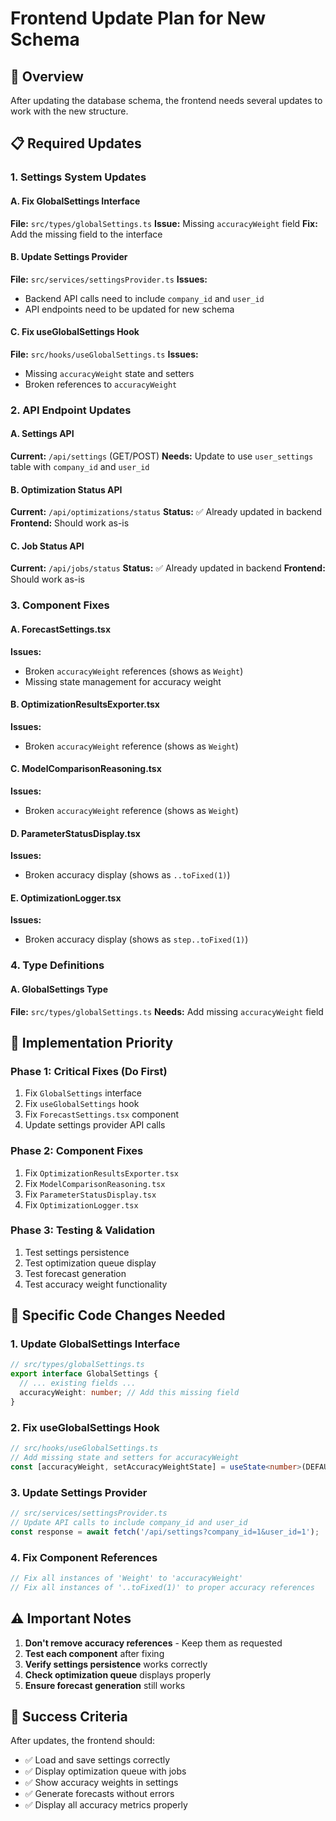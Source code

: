 # Frontend Update Plan for New Schema

## 🎯 Overview
After updating the database schema, the frontend needs several updates to work with the new structure.

## 📋 Required Updates

### 1. **Settings System Updates**

#### **A. Fix GlobalSettings Interface**
**File:** `src/types/globalSettings.ts`
**Issue:** Missing `accuracyWeight` field
**Fix:** Add the missing field to the interface

#### **B. Update Settings Provider**
**File:** `src/services/settingsProvider.ts`
**Issues:** 
- Backend API calls need to include `company_id` and `user_id`
- API endpoints need to be updated for new schema

#### **C. Fix useGlobalSettings Hook**
**File:** `src/hooks/useGlobalSettings.ts`
**Issues:**
- Missing `accuracyWeight` state and setters
- Broken references to `accuracyWeight`

### 2. **API Endpoint Updates**

#### **A. Settings API**
**Current:** `/api/settings` (GET/POST)
**Needs:** Update to use `user_settings` table with `company_id` and `user_id`

#### **B. Optimization Status API**
**Current:** `/api/optimizations/status`
**Status:** ✅ Already updated in backend
**Frontend:** Should work as-is

#### **C. Job Status API**
**Current:** `/api/jobs/status`
**Status:** ✅ Already updated in backend
**Frontend:** Should work as-is

### 3. **Component Fixes**

#### **A. ForecastSettings.tsx**
**Issues:**
- Broken `accuracyWeight` references (shows as `Weight`)
- Missing state management for accuracy weight

#### **B. OptimizationResultsExporter.tsx**
**Issues:**
- Broken `accuracyWeight` reference (shows as `Weight`)

#### **C. ModelComparisonReasoning.tsx**
**Issues:**
- Broken `accuracyWeight` reference (shows as `Weight`)

#### **D. ParameterStatusDisplay.tsx**
**Issues:**
- Broken accuracy display (shows as `..toFixed(1)`)

#### **E. OptimizationLogger.tsx**
**Issues:**
- Broken accuracy display (shows as `step..toFixed(1)`)

### 4. **Type Definitions**

#### **A. GlobalSettings Type**
**File:** `src/types/globalSettings.ts`
**Needs:** Add missing `accuracyWeight` field

## 🚀 Implementation Priority

### **Phase 1: Critical Fixes (Do First)**
1. Fix `GlobalSettings` interface
2. Fix `useGlobalSettings` hook
3. Fix `ForecastSettings.tsx` component
4. Update settings provider API calls

### **Phase 2: Component Fixes**
1. Fix `OptimizationResultsExporter.tsx`
2. Fix `ModelComparisonReasoning.tsx`
3. Fix `ParameterStatusDisplay.tsx`
4. Fix `OptimizationLogger.tsx`

### **Phase 3: Testing & Validation**
1. Test settings persistence
2. Test optimization queue display
3. Test forecast generation
4. Test accuracy weight functionality

## 🔧 Specific Code Changes Needed

### **1. Update GlobalSettings Interface**
```typescript
// src/types/globalSettings.ts
export interface GlobalSettings {
  // ... existing fields ...
  accuracyWeight: number; // Add this missing field
}
```

### **2. Fix useGlobalSettings Hook**
```typescript
// src/hooks/useGlobalSettings.ts
// Add missing state and setters for accuracyWeight
const [accuracyWeight, setAccuracyWeightState] = useState<number>(DEFAULT_SETTINGS.accuracyWeight);
```

### **3. Update Settings Provider**
```typescript
// src/services/settingsProvider.ts
// Update API calls to include company_id and user_id
const response = await fetch('/api/settings?company_id=1&user_id=1');
```

### **4. Fix Component References**
```typescript
// Fix all instances of 'Weight' to 'accuracyWeight'
// Fix all instances of '..toFixed(1)' to proper accuracy references
```

## ⚠️ Important Notes

1. **Don't remove accuracy references** - Keep them as requested
2. **Test each component** after fixing
3. **Verify settings persistence** works correctly
4. **Check optimization queue** displays properly
5. **Ensure forecast generation** still works

## 🎯 Success Criteria

After updates, the frontend should:
- ✅ Load and save settings correctly
- ✅ Display optimization queue with jobs
- ✅ Show accuracy weights in settings
- ✅ Generate forecasts without errors
- ✅ Display all accuracy metrics properly 